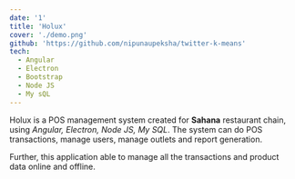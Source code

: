 ```yaml
---
date: '1'
title: 'Holux'
cover: './demo.png'
github: 'https://github.com/nipunaupeksha/twitter-k-means'
tech:
  - Angular
  - Electron
  - Bootstrap
  - Node JS
  - My sQL
---
```


Holux is a POS management system created for **Sahana** restaurant chain, using _Angular, Electron, Node JS, My SQL_. The system can do POS transactions, manage users, manage outlets and report generation.

Further, this application able to manage all the transactions and product data online and offline.
